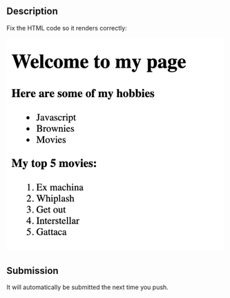 ## Description

Fix the HTML code so it renders correctly:

![goal](goal.png)

## Submission

It will automatically be submitted the next time you push.
